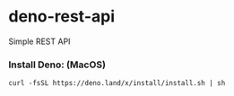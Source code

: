 # deno-rest-api
Simple REST API

### Install Deno: (MacOS)
```
curl -fsSL https://deno.land/x/install/install.sh | sh
```

